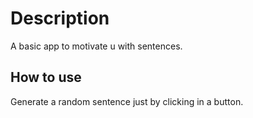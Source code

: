 # Description

A basic app to motivate u with sentences.

## How to use
Generate a random sentence just by clicking in a button.
